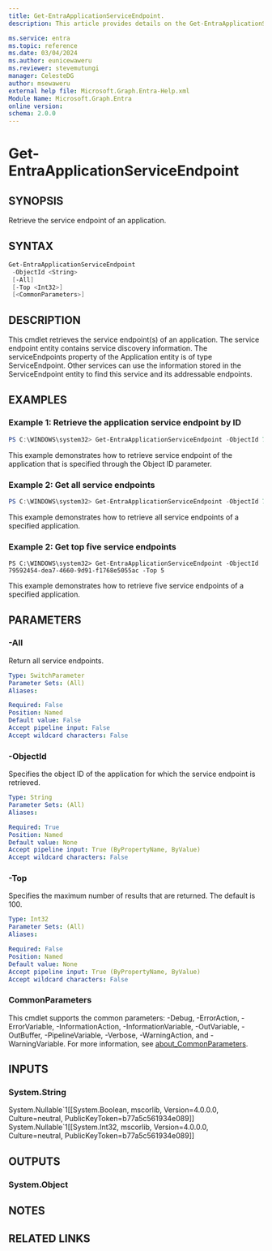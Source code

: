 ```yaml
---
title: Get-EntraApplicationServiceEndpoint.
description: This article provides details on the Get-EntraApplicationServiceEndpoint command.

ms.service: entra
ms.topic: reference
ms.date: 03/04/2024
ms.author: eunicewaweru
ms.reviewer: stevemutungi
manager: CelesteDG
author: msewaweru
external help file: Microsoft.Graph.Entra-Help.xml
Module Name: Microsoft.Graph.Entra
online version:
schema: 2.0.0
---
```


# Get-EntraApplicationServiceEndpoint

## SYNOPSIS
Retrieve the service endpoint of an application.

## SYNTAX

```powershell
Get-EntraApplicationServiceEndpoint
 -ObjectId <String>
 [-All]
 [-Top <Int32>]
 [<CommonParameters>]
```

## DESCRIPTION
This cmdlet retrieves the service endpoint(s) of an application.
The service endpoint entity contains service discovery information.
The serviceEndpoints property of the Application entity is of type ServiceEndpoint.
Other services can use the information stored in the ServiceEndpoint entity to find this service and its addressable endpoints.

## EXAMPLES

### Example 1: Retrieve the application service endpoint by ID
```powershell
PS C:\WINDOWS\system32> Get-EntraApplicationServiceEndpoint -ObjectId 79592454-dea7-4660-9d91-f1768e5055ac
```

This example demonstrates how to retrieve service endpoint of the application that is specified through the Object ID parameter.

### Example 2: Get all service endpoints 
```powershell
PS C:\WINDOWS\system32> Get-EntraApplicationServiceEndpoint -ObjectId 79592454-dea7-4660-9d91-f1768e5055ac -All 
```

This example demonstrates how to retrieve all service endpoints of a specified application.

### Example 2: Get top five service endpoints 
```
PS C:\WINDOWS\system32> Get-EntraApplicationServiceEndpoint -ObjectId 79592454-dea7-4660-9d91-f1768e5055ac -Top 5
```

This example demonstrates how to retrieve five service endpoints of a specified application.

## PARAMETERS

### -All
Return all service endpoints.

```yaml
Type: SwitchParameter
Parameter Sets: (All)
Aliases:

Required: False
Position: Named
Default value: False
Accept pipeline input: False
Accept wildcard characters: False
```
### -ObjectId
Specifies the object ID of the application for which the service endpoint is retrieved.

```yaml
Type: String
Parameter Sets: (All)
Aliases:

Required: True
Position: Named
Default value: None
Accept pipeline input: True (ByPropertyName, ByValue)
Accept wildcard characters: False
```

### -Top
Specifies the maximum number of results that are returned.
The default is 100.

```yaml
Type: Int32
Parameter Sets: (All)
Aliases:

Required: False
Position: Named
Default value: None
Accept pipeline input: True (ByPropertyName, ByValue)
Accept wildcard characters: False
```

### CommonParameters
This cmdlet supports the common parameters: -Debug, -ErrorAction, -ErrorVariable, -InformationAction, -InformationVariable, -OutVariable, -OutBuffer, -PipelineVariable, -Verbose, -WarningAction, and -WarningVariable. For more information, see [about_CommonParameters](https://go.microsoft.com/fwlink/?LinkID=113216).

## INPUTS

### System.String
System.Nullable\`1\[\[System.Boolean, mscorlib, Version=4.0.0.0, Culture=neutral, PublicKeyToken=b77a5c561934e089\]\] System.Nullable\`1\[\[System.Int32, mscorlib, Version=4.0.0.0, Culture=neutral, PublicKeyToken=b77a5c561934e089\]\]

## OUTPUTS

### System.Object
## NOTES

## RELATED LINKS